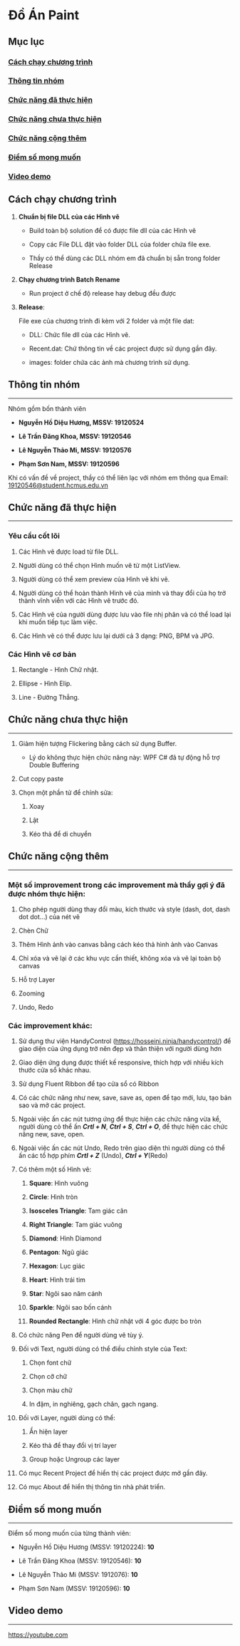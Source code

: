 # **Đồ Án Paint**

## **Mục lục**
### [Cách chạy chương trình](#run)  
### [Thông tin nhóm](#team)  
### [Chức năng đã thực hiện](#done)  
### [Chức năng chưa thực hiện](#notdone)  
### [Chức năng cộng thêm](#other)
### [Điểm số mong muốn](#score)
### [Video demo](#video)

## **Cách chạy chương trình**<a name="run"></a>
1. **Chuẩn bị file DLL của các Hình vẽ**
    - Build toàn bộ solution để có được file dll của các Hình vẽ

    - Copy các File DLL đặt vào folder DLL của folder chứa file exe.
    - Thầy có thể dùng các DLL nhóm em đã chuẩn bị sẵn trong folder Release
2. **Chạy chương trình Batch Rename**
    - Run project ở chế độ release hay debug đều được
3. **Release**:

    File exe của chương trình đi kèm với 2 folder và một file dat:
    - DLL: Chức file dll của các Hình vẽ.
    
    - Recent.dat: Chứ thông tin về các project được sử dụng gần đây.
    - images: folder chứa các ảnh mà chương trình sử dụng.
## **Thông tin nhóm**<a name="team"></a>
* * *
Nhóm gồm bốn thành viên
- **Nguyễn Hồ Diệu Hương, MSSV: 19120524**

- **Lê Trần Đăng Khoa, MSSV: 19120546**
- **Lê Nguyễn Thảo Mi, MSSV: 19120576**
- **Phạm Sơn Nam, MSSV: 19120596**

Khi có vấn đề về project, thầy có thể liên lạc với nhóm em thông qua Email: <19120546@student.hcmus.edu.vn>
## **Chức năng đã thực hiện**<a name="done"></a>
* * *
### Yêu cầu cốt lõi
1. Các Hình vẽ được load từ file DLL.

2. Người dùng có thể chọn Hình muốn vẽ từ một ListView.

3. Người dùng có thể xem preview của Hình vẽ khi vẽ.

4. Người dùng có thể hoàn thành Hình vẽ của mình và thay đổi của họ trở thành vĩnh viễn với các Hình vẽ trước đó.

5. Các Hình vẽ của người dùng được lưu vào file nhị phân và có thể load lại khi muốn tiếp tục làm việc.

6. Các Hình vẽ có thể được lưu lại dưới cả 3 dạng: PNG, BPM và JPG.
### Các Hình vẽ cơ bản
1. Rectangle - Hình Chữ nhật.

2. Ellipse - Hình Elip.
3. Line - Đường Thẳng.

## **Chức năng chưa thực hiện**<a name="notdone"></a>
* * *
1. Giảm hiện tượng Flickering bằng cách sử dụng Buffer.
    - Lý do không thực hiện chức năng này: WPF C# đã tự động hỗ trợ Double Buffering
2. Cut copy paste

3. Chọn một phần tử để chỉnh sửa:
    1. Xoay

    2. Lật
    3. Kéo thả để di chuyển
## **Chức năng cộng thêm**<a name="other"></a>
* * *
### **Một số improvement trong các improvement mà thầy gợi ý đã được nhóm thực hiện:** 
1. Cho phép người dùng thay đổi màu, kích thước và style (dash, dot, dash dot dot...) của nét vẽ

2. Chèn Chữ
3. Thêm Hình ảnh vào canvas bằng cách kéo thả hình ảnh vào Canvas
4. Chỉ xóa và vẽ lại ở các khu vực cần thiết, không xóa và vẽ lại toàn bộ canvas
5. Hỗ trợ Layer
6. Zooming
7. Undo, Redo
### **Các improvement khác:**
1. Sử dụng thư viện HandyControl (https://hosseini.ninja/handycontrol/) để giao diện của ứng dụng trở nên đẹp và thân thiện với người dùng hơn

2. Giao diện ứng dụng được thiết kế responsive, thích hợp với nhiều kích thước cửa sổ khác nhau.
3. Sử dụng Fluent Ribbon để tạo cửa sổ có Ribbon
4. Có các chức năng như new, save, save as, open để tạo mới, lưu, tạo bản sao và mở các project. 
5. Ngoài việc ấn các nút tương ứng để thực hiện các chức năng vừa kể, người dùng cỏ thể ấn ***Crtl + N***, ***Ctrl + S***, ***Ctrl + O***, để thực hiện các chức năng new, save, open.
6. Ngoài việc ấn các nút Undo, Redo trên giao diện thì người dùng có thể ấn các tổ hợp phím ***Crtl + Z*** (Undo), ***Ctrl + Y***(Redo)
7.  Có thêm một số Hình vẽ:
    1. **Square**: Hình vuông
    
    2. **Circle**: Hình tròn
    3. **Isosceles Triangle**: Tam giác cân
    4. **Right Triangle**: Tam giác vuông
    5. **Diamond**: Hình Diamond
    6. **Pentagon**: Ngũ giác
    7. **Hexagon**: Lục giác
    8. **Heart**: Hình trái tim
    9. **Star**: Ngôi sao năm cánh
    10. **Sparkle**: Ngôi sao bốn cánh
    11. **Rounded Rectangle**: Hình chữ nhật với 4 góc được bo tròn
8. Có chức năng Pen để người dùng vẽ tùy ý.
9. Đối với Text, người dùng có thể điều chỉnh style của Text:
    1. Chọn font chữ

    2. Chọn cỡ chữ
    3. Chọn màu chữ
    4. In đậm, in nghiêng, gạch chân, gạch ngang.
10. Đối với Layer, người dùng có thể:
    1. Ẩn hiện layer

    2. Kéo thả để thay đổi vị trí layer
    3. Group hoặc Ungroup các layer
11. Có mục Recent Project để hiển thị các project được mở gần đây.
12. Có mục About để hiển thị thông tin nhà phát triển.
## **Điểm số mong muốn** <a name="score"></a>
* * *
Điểm số mong muốn của từng thành viên:
- Nguyễn Hồ Diệu Hương (MSSV: 19120224): **10**

- Lê Trần Đăng Khoa (MSSV: 19120546): **10**
- Lê Nguyễn Thảo Mi (MSSV: 1912076): **10**
- Phạm Sơn Nam (MSSV: 19120596): **10**
## **Video demo** <a name="video"></a>
* * *
<https://youtube.com>
